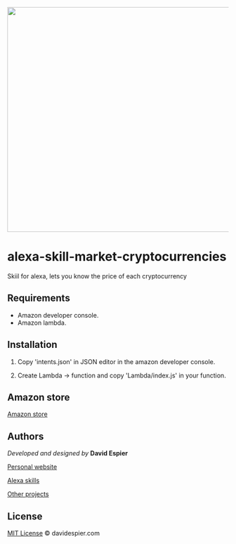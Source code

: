 <p align="center">
  <img src="https://i.postimg.cc/X7gvXNwn/51-Khy9-IEHZL.png" weight="512" width="512">
</p>


# alexa-skill-market-cryptocurrencies

Skiil for alexa, lets you know the price of each cryptocurrency

## Requirements

- Amazon developer console.
- Amazon lambda.

## Installation

1. Copy 'intents.json' in JSON editor in the amazon developer console.

2. Create Lambda -> function and copy 'Lambda/index.js' in your function.


## Amazon store

[Amazon store](https://www.amazon.es/dp/B07WZJTZPV/)


## Authors

 *Developed and designed by*  **David Espier**


[Personal website](https://davidespier.com)

[Alexa skills](https://www.amazon.es/s?k=davidespier&i=alexa-skills)
        
[Other projects](https://github.com/davidespier?tab=repositories)


## License


[MIT License](https://choosealicense.com/licenses/mit/) © davidespier.com
